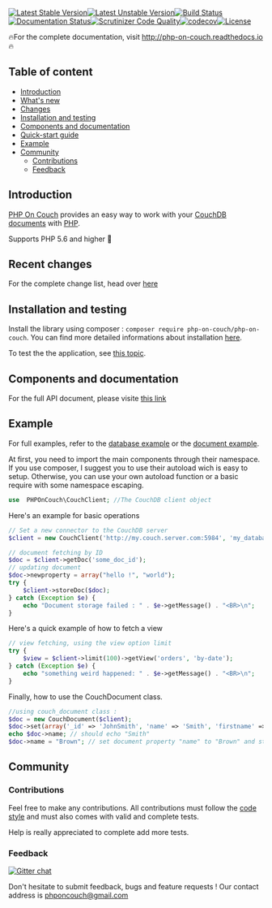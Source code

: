 [![Latest Stable Version](https://poser.pugx.org/php-on-couch/php-on-couch/version)](https://packagist.org/packages/php-on-couch/php-on-couch)[![Latest Unstable Version](https://poser.pugx.org/php-on-couch/php-on-couch/v/unstable)](//packagist.org/packages/php-on-couch/php-on-couch)[![Build Status](https://travis-ci.org/PHP-on-Couch/PHP-on-Couch.svg?branch=master)](https://travis-ci.org/PHP-on-Couch/PHP-on-Couch)[![Documentation Status](https://readthedocs.org/projects/php-on-couch/badge/?version=latest)](http://php-on-couch.readthedocs.io/en/latest/?badge=latest)[![Scrutinizer Code Quality](https://scrutinizer-ci.com/g/PHP-on-Couch/PHP-on-Couch/badges/quality-score.png?b=master)](https://scrutinizer-ci.com/g/PHP-on-Couch/PHP-on-Couch/?branch=master)[![codecov](https://codecov.io/gh/PHP-on-Couch/PHP-on-Couch/branch/master/graph/badge.svg)](https://codecov.io/gh/PHP-on-Couch/PHP-on-Couch)[![License](https://poser.pugx.org/php-on-couch/php-on-couch/license)](https://packagist.org/packages/php-on-couch/php-on-couch)

:fire:For the complete documentation, visit http://php-on-couch.readthedocs.io :fire:



## Table of content
- [Introduction](#introduction)
- [What's new](#whats-new)
- [Changes](#changes)
- [Installation and testing](#installation-and-testing)
- [Components and documentation](#components-and-documentation)
- [Quick-start guide](#quick-start-guide)
- [Example](#example)
- [Community](#community)
    + [Contributions](#contributions)
    + [Feedback](#feedback)

## Introduction

[PHP On Couch](http://github.com/PHP-on-Couch/PHP-on-Couch/) provides an easy way to work with your [CouchDB](http://couchdb.apache.org) [documents](http://docs.couchdb.org/) with [PHP](http://php.net). 

Supports PHP 5.6 and higher 🚀 

## Recent changes

For the complete change list, head over [here](http://php-on-couch.readthedocs.io/en/latest/overview/changelist/index.html)

## Installation and testing

Install the library using composer : `composer require php-on-couch/php-on-couch`.
You can find more detailed informations about installation [here](http://php-on-couch.readthedocs.io/en/latest/quickstart/installation.html).

To test the the application, see [this topic](http://php-on-couch.readthedocs.io/en/latest/quickstart/testing.html).

## Components and documentation

For the full API document, please visite [this link](http://php-on-couch.readthedocs.io/en/latest/api/index.html)

## Example

For full examples, refer to the [database example](examples/01_databases.php) or the [document example](examples/02_documents_basics.php).



At first, you need to import the main components through their namespace. If you use composer, I suggest you to use their autoload wich is easy to setup. Otherwise, you can use your own autoload function or a basic require with some namespace escaping.

```php
use  PHPOnCouch\CouchClient; //The CouchDB client object

```

Here's an example for basic operations

```php
// Set a new connector to the CouchDB server
$client = new CouchClient('http://my.couch.server.com:5984', 'my_database');

// document fetching by ID
$doc = $client->getDoc('some_doc_id');
// updating document
$doc->newproperty = array("hello !", "world");
try {
    $client->storeDoc($doc);
} catch (Exception $e) {
    echo "Document storage failed : " . $e->getMessage() . "<BR>\n";
}
```

Here's a quick example of how to fetch a view

```php
// view fetching, using the view option limit
try {
    $view = $client->limit(100)->getView('orders', 'by-date');
} catch (Exception $e) {
    echo "something weird happened: " . $e->getMessage() . "<BR>\n";
}
```

Finally, how to use the CouchDocument class.

```php
//using couch_document class :
$doc = new CouchDocument($client);
$doc->set(array('_id' => 'JohnSmith', 'name' => 'Smith', 'firstname' => 'John')); //create a document and store it in the database
echo $doc->name; // should echo "Smith"
$doc->name = "Brown"; // set document property "name" to "Brown" and store the updated document in the database
```

       
## Community

### Contributions

Feel free to make any contributions. All contributions must follow the [code style](http://php-on-couch.readthedocs.io/en/latest/quickstart/codestyle.html) and must also comes with valid and complete tests. 

Help is really appreciated to complete add more tests.

### Feedback

[![Gitter chat](https://badges.gitter.im/gitterHQ/gitter.png)](https://gitter.im/PHP-on-Couch/PHP-on-Couch)

Don't hesitate to submit feedback, bugs and feature requests ! Our contact address is [phponcouch@gmail.com](mailto:phponcouch@gmail.com?subject=Feedback)


